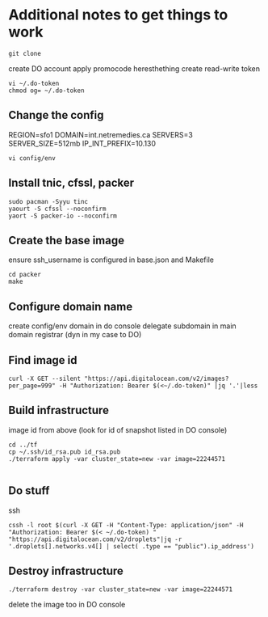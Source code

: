 # Additional notes to get things to work

```
git clone
```
create DO account
apply promocode heresthething
create read-write token
```
vi ~/.do-token
chmod og= ~/.do-token
```
## Change the config
REGION=sfo1
DOMAIN=int.netremedies.ca
SERVERS=3
SERVER_SIZE=512mb
IP_INT_PREFIX=10.130
```
vi config/env
```
## Install tnic, cfssl, packer
```
sudo pacman -Syyu tinc
yaourt -S cfssl --noconfirm
yaort -S packer-io --noconfirm
```
## Create the base image
ensure ssh_username is configured in base.json and Makefile
```
cd packer
make
```
## Configure domain name
create  config/env domain in do console
delegate subdomain in main domain registrar (dyn in my case to DO)
## Find image id

```
curl -X GET --silent "https://api.digitalocean.com/v2/images?per_page=999" -H "Authorization: Bearer $(<~/.do-token)" |jq '.'|less
```
## Build infrastructure
image id from above (look for id of snapshot listed in DO console)
```
cd ../tf
cp ~/.ssh/id_rsa.pub id_rsa.pub
./terraform apply -var cluster_state=new -var image=22244571


```
## Do stuff

ssh
```
cssh -l root $(curl -X GET -H "Content-Type: application/json" -H "Authorization: Bearer $(< ~/.do-token) " "https://api.digitalocean.com/v2/droplets"|jq -r '.droplets[].networks.v4[] | select( .type == "public").ip_address')
```
## Destroy infrastructure
```
./terraform destroy -var cluster_state=new -var image=22244571
```
delete the image too in DO console
